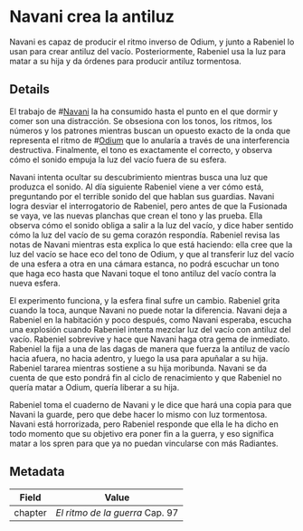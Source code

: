 # Navani crea la antiluz
Navani es capaz de producir el ritmo inverso de Odium, y junto a Rabeniel lo usan para crear antiluz del vacío. Posteriormente, Rabeniel usa la luz para matar a su hija y da órdenes para producir antiluz tormentosa.

## Details
El trabajo de #[Navani](characters/navani) la ha consumido hasta el punto en el que dormir y comer son una distracción. Se obsesiona con los tonos, los ritmos, los números y los patrones mientras buscan un opuesto exacto de la onda que representa el ritmo de #[Odium](characters/odium) que lo anularía a través de una interferencia destructiva. Finalmente, el tono es exactamente el correcto, y observa cómo el sonido empuja la luz del vacío fuera de su esfera.

Navani intenta ocultar su descubrimiento mientras busca una luz que produzca el sonido. Al día siguiente Rabeniel viene a ver cómo está, preguntando por el terrible sonido del que hablan sus guardias. Navani logra desviar el interrogatorio de Rabeniel, pero antes de que la Fusionada se vaya, ve las nuevas planchas que crean el tono y las prueba. Ella observa cómo el sonido obliga a salir a la luz del vacío, y dice haber sentido cómo la luz del vacío de su gema corazón respondía. Rabeniel revisa las notas de Navani mientras esta explica lo que está haciendo: ella cree que la luz del vacío se hace eco del tono de Odium, y que al transferir luz del vacío de una esfera a otra en una cámara estanca, no podrá escuchar un tono que haga eco hasta que Navani toque el tono antiluz del vacío contra la nueva esfera.

El experimento funciona, y la esfera final sufre un cambio. Rabeniel grita cuando la toca, aunque Navani no puede notar la diferencia. Navani deja a Rabeniel en la habitación y poco después, como Navani esperaba, escucha una explosión cuando Rabeniel intenta mezclar luz del vacío con antiluz del vacío. Rabeniel sobrevive y hace que Navani haga otra gema de inmediato. Rabeniel la fija a una de las dagas de manera que fuerza la antiluz de vacío hacia afuera, no hacia adentro, y luego la usa para apuñalar a su hija. Rabeniel tararea mientras sostiene a su hija moribunda. Navani se da cuenta de que esto pondrá fin al ciclo de renacimiento y que Rabeniel no quería matar a Odium, quería liberar a su hija.

Rabeniel toma el cuaderno de Navani y le dice que hará una copia para que Navani la guarde, pero que debe hacer lo mismo con luz tormentosa. Navani está horrorizada, pero Rabeniel responde que ella le ha dicho en todo momento que su objetivo era poner fin a la guerra, y eso significa matar a los spren para que ya no puedan vincularse con más Radiantes.

## Metadata
| Field | Value |
| ----- | ----- |
| chapter | *El ritmo de la guerra* Cap. 97|
